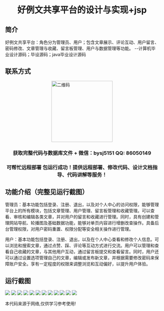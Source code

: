 <p><h1 align="center">好例文共享平台的设计与实现+jsp</h1></p>

## 简介
好例文共享平台：角色分为管理员、用户；包含文章展示、评论互动、用户留言、密码修改、文章管理与收藏、留言板管理、用户与数据管理等功能。    --计算机毕业设计源码；毕设源码；java毕业设计源码


## 联系方式
<img src="https://bs-1329754181.cos.ap-shanghai.myqcloud.com/wx.jpg" alt="二维码" style="display: block; margin: 0 auto;" width="200px">
<p><h3 align="center">获取完整代码与数据库文件 + 微信：bysj5151 QQ: 86050149</h3></p>
<p><h3 align="center">可帮忙远程部署 包运行成功！提供远程部署、修改代码、设计文档指导、代码讲解等服务！</h3></p>

## 功能介绍（完整见运行截图）
管理员：基本功能包括登录、注册、退出，以及对个人中心的访问权限，能够管理平台上的所有模块，包括文章管理、用户管理、留言板管理和收藏管理。可以查看、审核和编辑各类文章，并对用户的留言和收藏进行管理。同时，具有创建和管理网站导航、轮播图及基础数据功能，能够对单页内容进行增删改查操作。具备后台管理权限，对用户密码重置、权限分配等安全相关操作进行管理。

用户：基本功能包括登录、注册、退出，以及在个人中心查看和修改个人信息。可以浏览和搜索文章，通过点赞、踩、评论等互动方式进行交流。用户可以管理和查看自己收藏的文章，与其他用户互动，通过留言板提交和查看留言。同时，用户还可以通过设置选项管理自己的文章，编辑或发布新文章，并根据需要修改密码来保障账户安全。享有一定程度的权限来调整浏览和互动偏好，以提升用户体验。


## 运行截图
![](https://bs-1329754181.cos.ap-shanghai.myqcloud.com/ssm/GoodExampleSharingPlatformJSP/img/001.jpg)
![](https://bs-1329754181.cos.ap-shanghai.myqcloud.com/ssm/GoodExampleSharingPlatformJSP/img/002.jpg)
![](https://bs-1329754181.cos.ap-shanghai.myqcloud.com/ssm/GoodExampleSharingPlatformJSP/img/003.jpg)
![](https://bs-1329754181.cos.ap-shanghai.myqcloud.com/ssm/GoodExampleSharingPlatformJSP/img/004.jpg)
![](https://bs-1329754181.cos.ap-shanghai.myqcloud.com/ssm/GoodExampleSharingPlatformJSP/img/005.jpg)
![](https://bs-1329754181.cos.ap-shanghai.myqcloud.com/ssm/GoodExampleSharingPlatformJSP/img/006.jpg)
![](https://bs-1329754181.cos.ap-shanghai.myqcloud.com/ssm/GoodExampleSharingPlatformJSP/img/007.jpg)
![](https://bs-1329754181.cos.ap-shanghai.myqcloud.com/ssm/GoodExampleSharingPlatformJSP/img/008.jpg)
![](https://bs-1329754181.cos.ap-shanghai.myqcloud.com/ssm/GoodExampleSharingPlatformJSP/img/009.jpg)
![](https://bs-1329754181.cos.ap-shanghai.myqcloud.com/ssm/GoodExampleSharingPlatformJSP/img/010.jpg)
![](https://bs-1329754181.cos.ap-shanghai.myqcloud.com/ssm/GoodExampleSharingPlatformJSP/img/011.jpg)
![](https://bs-1329754181.cos.ap-shanghai.myqcloud.com/ssm/GoodExampleSharingPlatformJSP/img/012.jpg)

<p>本代码来源于网络,仅供学习参考使用!</p>
